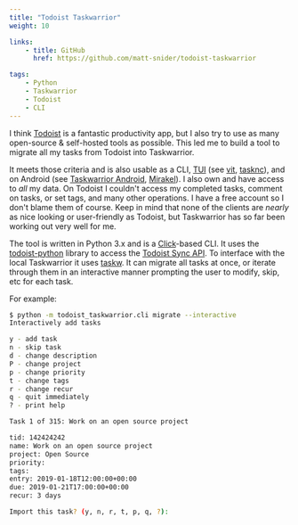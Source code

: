 ```yaml
---
title: "Todoist Taskwarrior"
weight: 10

links:
    - title: GitHub
      href: https://github.com/matt-snider/todoist-taskwarrior

tags:
    - Python
    - Taskwarrior
    - Todoist
    - CLI
---
```


I think [Todoist][todoist] is a fantastic productivity app, but I also try to use as many open-source & self-hosted tools as possible. This led me to build a tool to migrate all my tasks from Todoist into Taskwarrior. 

<!--more-->

It meets those criteria and is also usable as a CLI, [TUI][tui] (see [vit][vit], [tasknc][tasknc]), and on Android (see [Taskwarrior Android](taskwarriorandroid), [Mirakel][mirakel]). I also own and have access to _all_ my data. On Todoist I couldn't access my completed tasks, comment on tasks, or set tags, and many other operations. I have a free account so I don't blame them of course. Keep in mind that none of the clients are _nearly_ as nice looking or user-friendly as Todoist, but Taskwarrior has so far been working out very well for me.

The tool is written in Python 3.x and is a [Click][click]-based CLI. It uses the [todoist-python][todoist-python] library to access the [Todoist Sync API][todoist-sync-api]. To interface with the local Taskwarrior it uses [taskw][taskw]. It can migrate all tasks at once, or iterate through them in an interactive manner prompting the user to modify, skip, etc for each task.

For example:

```sh
$ python -m todoist_taskwarrior.cli migrate --interactive
Interactively add tasks

y - add task
n - skip task
d - change description
P - change project
p - change priority
t - change tags
r - change recur
q - quit immediately
? - print help

Task 1 of 315: Work on an open source project

tid: 142424242
name: Work on an open source project
project: Open Source
priority:
tags:
entry: 2019-01-18T12:00:00+00:00
due: 2019-01-21T17:00:00+00:00
recur: 3 days

Import this task? (y, n, r, t, p, q, ?):
```

[todoist]: https://todoist.com/
[todoist-sync-api]: https://developer.todoist.com/sync
[todoist-python]: https://todoist-python.readthedocs.io/en/latest/
[taskw]: https://github.com/ralphbean/taskw
[click]: https://github.com/pallets/click
[tui]: https://en.wikipedia.org/wiki/Text-based_user_interface
[vit]: https://github.com/scottkosty/vit
[tasknc]: https://github.com/lharding/tasknc
[taskwarriorandroid]: https://bitbucket.org/kvorobyev/taskwarriorandroid/wiki/Configuration
[mirakel]: https://github.com/MirakelX/mirakel-android
